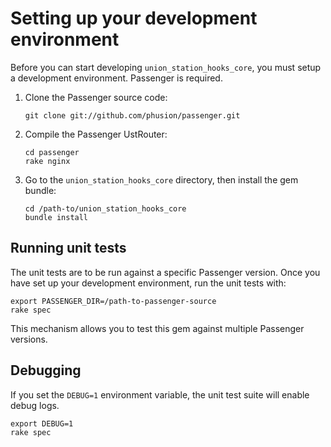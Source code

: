 # Setting up your development environment

Before you can start developing `union_station_hooks_core`, you must setup a development environment. Passenger is required.

 1. Clone the Passenger source code:

        git clone git://github.com/phusion/passenger.git

 2. Compile the Passenger UstRouter:

        cd passenger
        rake nginx

 4. Go to the `union_station_hooks_core` directory, then install the gem bundle:

        cd /path-to/union_station_hooks_core
        bundle install

## Running unit tests

The unit tests are to be run against a specific Passenger version. Once you have set up your development environment, run the unit tests with:

    export PASSENGER_DIR=/path-to-passenger-source
    rake spec

This mechanism allows you to test this gem against multiple Passenger versions.

## Debugging

If you set the `DEBUG=1` environment variable, the unit test suite will enable debug logs.

    export DEBUG=1
    rake spec
